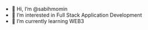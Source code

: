 - 👋 Hi, I’m @sabihmomin
- 👀 I’m interested in Full Stack Application Development
- 🌱 I’m currently learning WEB3


<!---
sabihmomin/sabihmomin is a ✨ special ✨ repository because its `README.md` (this file) appears on your GitHub profile.
You can click the Preview link to take a look at your changes.
--->
